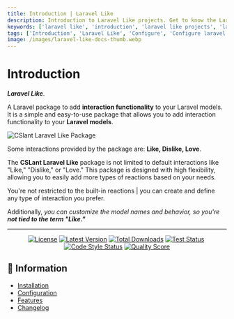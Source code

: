```yaml
---
title: Introduction | Laravel Like
description: Introduction to Laravel Like projects. Get to know the Laravel Like projects. Learn about the Laravel Like projects. Configure and install Laravel Like into your Laravel projects.
keywords: ['laravel like', 'introduction', 'laravel like projects', 'laravel like introduction', 'configure laravel like', 'install laravel like']
tags: ['Introduction', 'Laravel Like', 'Configure', 'Configure laravel like', 'Install laravel like', 'Laravel Like Projects', 'Get Started', 'Laravel Like Introduction', 'Information', 'Laravel Like Information']
image: /images/laravel-like-docs-thumb.webp
---
```


<head>
  <meta name="robots" content="index,follow" />
  <meta name="author" content="CSlant" />
  <link rel="canonical" data-rh="true" href="/laravel-like/introduction" />
</head>

# Introduction

**_Laravel Like_**. 

A Laravel package to add **interaction functionality** to your Laravel models. It is a simple and easy-to-use package that allows you to add interaction functionality to your **Laravel models**.

<img src="/images/laravel-like-thumb.webp" alt="CSlant Laravel Like Package" class="img-fluid" />

Some interactions provided by the package are: **Like, Dislike, Love**.

The **CSLant Laravel Like** package is not limited to default interactions like "Like," "Dislike," or "Love." This package is designed with high flexibility, allowing you to easily add more types of reactions based on your needs. 

You're not restricted to the built-in reactions | you can create and define any type of interaction you prefer. 

Additionally, _you can customize the model names and behavior, so you're **not tied to the term "Like."**_
    
---

<p align="center">
<a href="https://github.com/cslant/laravel-like?tab=MIT-1-ov-file"><img src="https://img.shields.io/github/license/cslant/laravel-like.svg?style=flat-square" alt="License" /></a>&nbsp;<a href="https://github.com/cslant/laravel-like/releases"><img src="https://img.shields.io/github/release/cslant/laravel-like.svg?style=flat-square" alt="Latest Version" /></a>&nbsp;<a href="https://packagist.org/packages/cslant/laravel-like"><img src="https://img.shields.io/packagist/dt/cslant/laravel-like.svg?style=flat-square" alt="Total Downloads" /></a>&nbsp;<a href="https://github.com/cslant/laravel-like/actions/workflows/setup_test.yml"><img src="https://img.shields.io/github/actions/workflow/status/cslant/laravel-like/setup_test.yml?label=tests&branch=main" alt="Test Status" /></a>&nbsp;<a href="https://github.com/cslant/laravel-like/actions/workflows/php-cs-fixer.yml"><img src="https://img.shields.io/github/actions/workflow/status/cslant/laravel-like/php-cs-fixer.yml?label=code%20style&branch=main" alt="Code Style Status" /></a>&nbsp;<a href="https://scrutinizer-ci.com/g/cslant/laravel-like"><img src="https://img.shields.io/scrutinizer/g/cslant/laravel-like.svg?style=flat-square" alt="Quality Score" /></a>
</p>

## 📝 Information

- [Installation](getting-started/installation)
- [Configuration](getting-started/configuration)
- [Features](prologue/features)
- [Changelog](prologue/releases)
